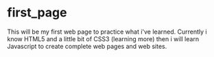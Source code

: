 # first_page
This will be my first web page to practice what i've learned. Currently i know HTML5 and a little bit of CSS3 (learning more) then i will learn Javascript to create complete web pages and web sites.
